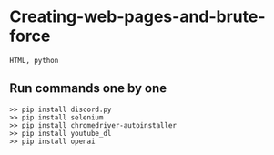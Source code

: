 # Creating-web-pages-and-brute-force
```
HTML, python
```
## Run commands one by one
```
>> pip install discord.py
>> pip install selenium
>> pip install chromedriver-autoinstaller
>> pip install youtube_dl
>> pip install openai
```

